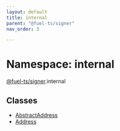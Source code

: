 ```yaml
---
layout: default
title: internal
parent: "@fuel-ts/signer"
nav_order: 3

---
```


# Namespace: internal

[@fuel-ts/signer](../index.md).internal

## Classes

- [AbstractAddress](../classes/internal-AbstractAddress.md)
- [Address](../classes/internal-Address.md)
